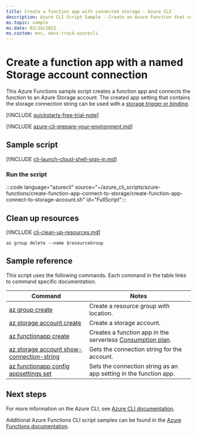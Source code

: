 ```yaml
---
title: Create a function app with connected storage - Azure CLI
description: Azure CLI Script Sample - Create an Azure Function that connects to an Azure Storage
ms.topic: sample
ms.date: 03/24/2022
ms.custom: mvc, devx-track-azurecli
---
```

# Create a function app with a named Storage account connection

This Azure Functions sample script creates a function app and connects the function to an Azure Storage account. The created app setting that contains the storage connection string can be used with a [storage trigger or binding](../functions-bindings-storage-blob.md).

[!INCLUDE [quickstarts-free-trial-note](../../../includes/quickstarts-free-trial-note.md)]

[!INCLUDE [azure-cli-prepare-your-environment.md](~/reusable-content/azure-cli/azure-cli-prepare-your-environment.md)]

## Sample script

[!INCLUDE [cli-launch-cloud-shell-sign-in.md](../../../includes/cli-launch-cloud-shell-sign-in.md)]

### Run the script

:::code language="azurecli" source="~/azure_cli_scripts/azure-functions/create-function-app-connect-to-storage/create-function-app-connect-to-storage-account.sh" id="FullScript":::

## Clean up resources

[!INCLUDE [cli-clean-up-resources.md](../../../includes/cli-clean-up-resources.md)]

```azurecli
az group delete --name $resourceGroup
```

## Sample reference

This script uses the following commands. Each command in the table links to command specific documentation.

| Command | Notes |
|---|---|
| [az group create](/cli/azure/group#az-group-create) | Create a resource group with location. |
| [az storage account create](/cli/azure/storage/account#az-storage-account-create) | Create a storage account. |
| [az functionapp create](/cli/azure/functionapp#az-functionapp-create) | Creates a function app in the serverless [Consumption plan](../consumption-plan.md). |
| [az storage account show-connection-string](/cli/azure/storage/account#az-storage-account-show-connection-string) | Gets the connection string for the account. |
| [az functionapp config appsettings set](/cli/azure/functionapp/config/appsettings#az-functionapp-config-appsettings-set) | Sets the connection string as an app setting in the function app. |

## Next steps

For more information on the Azure CLI, see [Azure CLI documentation](/cli/azure).

Additional Azure Functions CLI script samples can be found in the [Azure Functions documentation](../functions-cli-samples.md).
